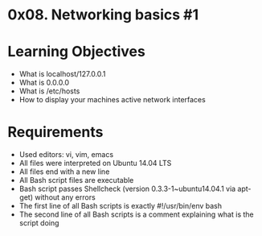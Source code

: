 # 0x08. Networking basics #1
# Learning Objectives
* What is localhost/127.0.0.1
* What is 0.0.0.0
* What is /etc/hosts
* How to display your machines active network interfaces
# Requirements
* Used editors: vi, vim, emacs
* All files were interpreted on Ubuntu 14.04 LTS
* All files end with a new line
* All Bash script files are executable
* Bash script passes Shellcheck (version 0.3.3-1~ubuntu14.04.1 via apt-get) without any errors
* The first line of all Bash scripts is exactly #!/usr/bin/env bash
* The second line of all Bash scripts is a comment explaining what is the script doing